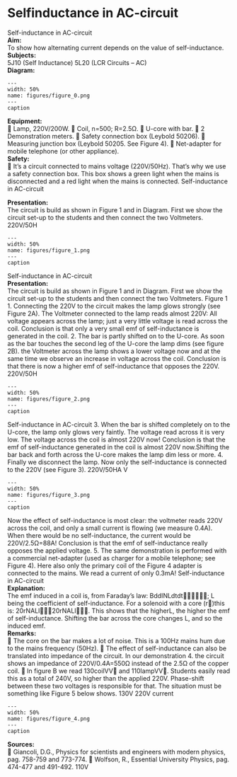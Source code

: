 # Selfinductance in AC-circuit 
 Self-inductance in AC-circuit   
<b> Aim: </b>  
 To show how alternating current depends on the value of self-inductance.   
<b> Subjects: </b>  
 5J10 (Self Inductance) 5L20 (LCR Circuits – AC)   
<b> Diagram: </b>  
    
```{figure} figures/figure_0.png  
---  
width: 50%  
name: figures/figure_0.png  
---  
caption  
``` 
    
<b> Equipment: </b>  
  Lamp, 220V/200W.  Coil, n=500; R=2.5Ω.  U-core with bar.  2 Demonstration meters.  Safety connection box (Leybold 50206).  Measuring junction box (Leybold 50205. See Figure 4).  Net-adapter for mobile telephone (or other appliance).   
<b> Safety: </b>  
  It’s a circuit connected to mains voltage (220V/50Hz). That’s why we use a safety connection box. This box shows a green light when the mains is disconnected and a red light when the mains is connected.  Self-inductance in AC-circuit
    
<b> Presentation: </b>  
 The circuit is build as shown in Figure 1 and in Diagram. First we show the circuit set-up to the students and then connect the two Voltmeters.   220V/50H  
```{figure} figures/figure_1.png  
---  
width: 50%  
name: figures/figure_1.png  
---  
caption  
``` 
 Self-inductance in AC-circuit    
<b> Presentation: </b>  
 The circuit is build as shown in Figure 1 and in Diagram. First we show the circuit set-up to the students and then connect the two Voltmeters.    Figure 1  1. Connecting the 220V to the circuit makes the lamp glows strongly (see Figure 2A). The Voltmeter connected to the lamp reads almost 220V: All voltage appears across the lamp; just a very little voltage is read across the coil. Conclusion is that only a very small emf of self-inductance is generated in the coil. 2. The bar is partly shifted on to the U-core. As soon as the bar touches the second leg of the U-core the lamp dims (see figure 2B). the Voltmeter across the lamp shows a lower voltage now and at the same time we observe an increase in voltage across the coil. Conclusion is that there is now a higher emf of self-inductance that opposes the 220V.  220V/50H  
```{figure} figures/figure_2.png  
---  
width: 50%  
name: figures/figure_2.png  
---  
caption  
``` 
 Self-inductance in AC-circuit 3. When the bar is shifted completely on to the U-core, the lamp only glows very faintly. The voltage read across it is very low. The voltage across the coil is almost 220V now! Conclusion is that the emf of self-inductance generated in the coil is almost 220V now.Shifting the bar back and forth across the U-core makes the lamp dim less or more. 4. Finally we disconnect the lamp. Now only the self-inductance is connected to the 220V (see Figure 3).  220V/50HA V  
```{figure} figures/figure_3.png  
---  
width: 50%  
name: figures/figure_3.png  
---  
caption  
``` 
 Now the effect of self-inductance is most clear: the voltmeter reads 220V across the coil, and only a small current is flowing (we measure 0.4A). When there would be no self-inductance, the current would be 220V/2.5Ω=88A! Conclusion is that the emf of self-inductance really opposes the applied voltage. 5. The same demonstration is performed with a commercial net-adapter (used as charger for a mobile telephone; see Figure 4). Here also only the primary coil of the   Figure 4  adapter is connected to the mains. We read a current of only 0.3mA! Self-inductance in AC-circuit   
<b> Explanation: </b>  
 The emf induced in a coil is, from Faraday’s law: BddINLdtdt; L being the coefficient of self-inductance. For a solenoid with a core (r)this is: 20rNALl20rNALl. This shows that the higherL, the higher the emf of self-inductance. Shifting the bar across the core changes L, and so the induced emf.   
<b> Remarks: </b>  
  The core on the bar makes a lot of noise. This is a 100Hz mains hum due to the mains frequency (50Hz).  The effect of self-inductance can also be translated into impedance of the circuit. In our demonstration 4. the circuit shows an impedance of 220V/0.4A=550Ω instead of the 2.5Ω of the copper coil.  In figure B we read 130coilVV and 110lampVV. Students easily read this as a total of 240V, so higher than the applied 220V. Phase-shift between these two voltages is responsible for that. The situation must be something like Figure 5 below shows.                        130V 220V current   
```{figure} figures/figure_4.png  
---  
width: 50%  
name: figures/figure_4.png  
---  
caption  
``` 
   
<b> Sources: </b>  
  Giancoli, D.G., Physics for scientists and engineers with modern physics, pag. 758-759 and 773-774.  Wolfson, R., Essential University Physics, pag. 474-477 and 491-492.  110V 